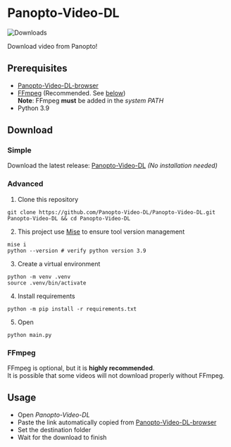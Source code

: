 # Panopto-Video-DL

![Downloads](https://img.shields.io/github/downloads/Panopto-Video-DL/Panopto-Video-DL/total?style=for-the-badge)  

Download video from Panopto!  

## Prerequisites  

- [Panopto-Video-DL-browser](https://github.com/Panopto-Video-DL/Panopto-Video-DL-browser)
- [FFmpeg](https://ffmpeg.org/download.html) (Recommended. See [below](#ffmpeg))  
    **Note**: FFmpeg **must** be added in the _system PATH_  
- Python 3.9

## Download

### Simple

Download the latest release: [Panopto-Video-DL](https://github.com/Panopto-Video-DL/Panopto-Video-DL/releases) _(No installation needed)_    

### Advanced

1. Clone this repository  
```shell
git clone https://github.com/Panopto-Video-DL/Panopto-Video-DL.git Panopto-Video-DL && cd Panopto-Video-DL
```
2. This project use [Mise](https://mise.jdx.dev) to ensure tool version management
```shell
mise i
python --version # verify python version 3.9
```
3. Create a virtual environment
```shell
python -m venv .venv
source .venv/bin/activate
```
4. Install requirements
```shell
python -m pip install -r requirements.txt
```
5. Open
```shell
python main.py
```

### FFmpeg

FFmpeg is optional, but it is **highly recommended**.  
It is possible that some videos will not download properly without FFmpeg.

## Usage

- Open _Panopto-Video-DL_  
- Paste the link automatically copied from [Panopto-Video-DL-browser](https://github.com/Panopto-Video-DL/Panopto-Video-DL-browser)  
- Set the destination folder  
- Wait for the download to finish  
